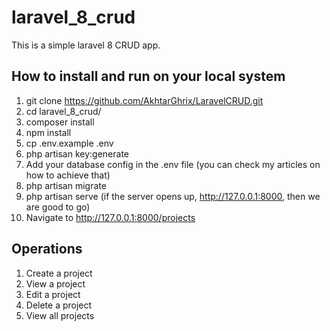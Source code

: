 # laravel_8_crud
This is a simple laravel 8 CRUD app.

## How to install and run on your local system
1. git clone https://github.com/AkhtarGhrix/LaravelCRUD.git
2. cd laravel_8_crud/
3. composer install
4. npm install
5. cp .env.example .env
6. php artisan key:generate
7. Add your database config in the .env file (you can check my articles on how to achieve that)
8. php artisan migrate
9. php artisan serve (if the server opens up, http://127.0.0.1:8000,  then we are good to go)
10. Navigate to http://127.0.0.1:8000/projects


## Operations
1. Create a project
2. View a project
3. Edit a project
4. Delete a project
5. View all projects
